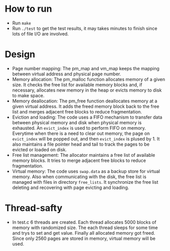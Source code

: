 # How to run
- Run `make`
- Run `./test` to get the test results, it may takes minutes to finish since lots of file I/O are involved.

# Design
- Page number mapping: The pm_map and vm_map keeps the mapping between virtual address and physical page number.
- Memory allocation: The pm_malloc function allocates memory of a given size. It checks the free list for available memory blocks and, if necessary, allocates new memory in the heap or evicts memory to disk to make space.
- Memory deallocation: The pm_free function deallocates memory at a given virtual address. It adds the freed memory block back to the free list and merges adjacent free blocks to reduce fragmentation.
- Eviction and loading: The code uses a FIFO mechanism to transfer data between physical memory and disk when physical memory is exhausted. An `evict_index` is used to perform FIFO on memory. Everytime when there is a need to clear out memory, the page on `evict_index` will be popped out, and then `evict_index` is plused by 1. It also maintains a file pointer head and tail to track the pages to be evicted or loaded on disk.
- Free list management: The allocator maintains a free list of available memory blocks. It tries to merge adjacent free blocks to reduce fragmentation.
- Virtual memory: The code uses `swap.data` as a backup store for virtual memory. Also when communicating with the disk, the free list is managed with files in directory `free_lists`. It synchronize the free list deleting and recovering with page evicting and loading. 
# Thread-safty
- In test.c 6 threads are created. Each thread allocates 5000 blocks of memory with randomized size. The each thread sleeps for some time and trys to set and get value. Finally all allocated memory got freed. Since only 2560 pages are stored in memory, virtual memory will be used.
